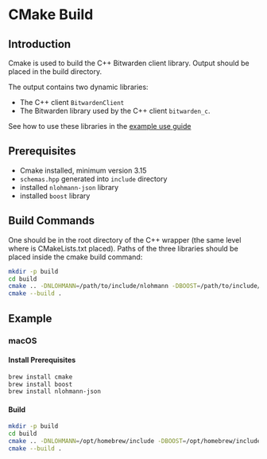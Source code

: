 # CMake Build

## Introduction

Cmake is used to build the C++ Bitwarden client library. Output should be placed in the build directory.

The output contains two dynamic libraries:

- The C++ client `BitwardenClient`
- The Bitwarden library used by the C++ client `bitwarden_c`.

See how to use these libraries in the [example use guide](./examples/ExampleUse.md)

## Prerequisites

- Cmake installed, minimum version 3.15
- `schemas.hpp` generated into `include` directory
- installed `nlohmann-json` library
- installed `boost` library

## Build Commands

One should be in the root directory of the C++ wrapper (the same level where is CMakeLists.txt placed). Paths of the three libraries should be placed inside the cmake build command:

```bash
mkdir -p build
cd build
cmake .. -DNLOHMANN=/path/to/include/nlohmann -DBOOST=/path/to/include/boost -DTARGET=relative/path/to/libbitwarden_c
cmake --build .
```

## Example

### macOS

#### Install Prerequisites

```bash
brew install cmake
brew install boost
brew install nlohmann-json
```

#### Build

```bash
mkdir -p build
cd build
cmake .. -DNLOHMANN=/opt/homebrew/include -DBOOST=/opt/homebrew/include -DTARGET=../../target/release/libbitwarden_c.dylib
cmake --build .
```
